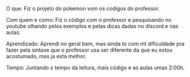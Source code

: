 O que: Fiz o projeto do pokemon vom os codigos do professor.

Com quem e como: Fiz o código com o professor e pesquisando no youtube olhando pelos exemplos e pelas dicas dadas no discord e nas aulas.

Aprendizado: Aprendi no geral bem, mas ainda to com mt dificuldade pra fazer pela sintaxe que o professor usa ser diferente da que eu estou acostumado, mas ja esta melhor.

Tempo: Juntando o tempo da leitura, mais código e as aulas umas 2:00h.